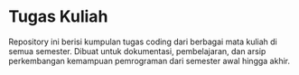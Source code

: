# Tugas Kuliah

Repository ini berisi kumpulan tugas coding dari berbagai mata kuliah di semua semester. Dibuat untuk dokumentasi, pembelajaran, dan arsip perkembangan kemampuan pemrograman dari semester awal hingga akhir.

